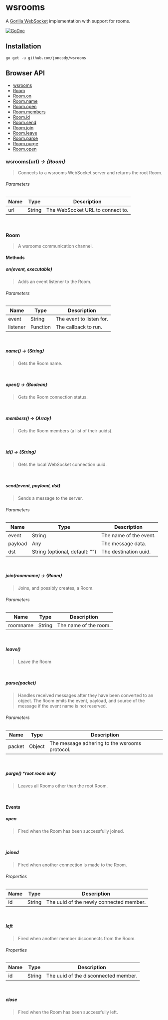 wsrooms
=======

A [Gorilla WebSocket](https://github.com/gorilla/websocket) implementation with support for rooms.

[![GoDoc](https://godoc.org/github.com/joncody/wsrooms?status.svg)](https://godoc.org/github.com/joncody/wsrooms)

## Installation
`go get -u github.com/joncody/wsrooms`

## Browser API
- [wsrooms]()
- [Room]()
- [Room.on]()
- [Room.name]()
- [Room.open]()
- [Room.members]()
- [Room.id]()
- [Room.send]()
- [Room.join]()
- [Room.leave]()
- [Room.parse]()
- [Room.purge]()
- [Room.open]()

### wsrooms(url) _-> {Room}_
> Connects to a wsrooms WebSocket server and returns the root Room.
###### Parameters
Name | Type | Description
---- | ---- | -----------
url | String | The WebSocket URL to connect to.
<br />

### Room
> A wsrooms communication channel.
#### Methods
##### on(event, executable)
> Adds an event listener to the Room.
###### Parameters
Name | Type | Description
---- | ---- | -----------
event | String | The event to listen for.
listener | Function | The callback to run.
<br />

##### name() _-> {String}_
> Gets the Room name.

<br />

##### open() _-> {Boolean}_
> Gets the Room connection status.

<br />

##### members() _-> {Array}_
> Gets the Room members (a list of their uuids).

<br />

##### id() _-> {String}_
> Gets the local WebSocket connection uuid.

<br />

##### send(event, payload, dst)
> Sends a message to the server.
###### Parameters
Name | Type | Description
---- | ---- | -----------
event | String | The name of the event.
payload | Any | The message data.
dst | String (optional, default: "") | The destination uuid.
<br />

##### join(roomname) _-> {Room}_
> Joins, and possibly creates, a Room.
###### Parameters
Name | Type | Description
---- | ---- | -----------
roomname | String | The name of the room.
<br />

##### leave()
> Leave the Room

<br />

##### parse(packet)
> Handles received messages after they have been converted to an object. The Room emits the event, payload, and source of the message if the event name is not reserved.
###### Parameters
Name | Type | Description
---- | ---- | -----------
packet | Object | The message adhering to the wsrooms protocol.
<br />

##### purge() *_root room only_
> Leaves all Rooms other than the root Room.

<br />

#### Events
##### open
> Fired when the Room has been successfully joined.

<br />

##### joined
> Fired when another connection is made to the Room.
###### Properties
Name | Type | Description
---- | ---- | -----------
id | String | The uuid of the newly connected member.
<br />

##### left
> Fired when another member disconnects from the Room.
###### Properties
Name | Type | Description
---- | ---- | -----------
id | String | The uuid of the disconnected member.
<br />

##### close
> Fired when the Room has been successfully left.

<br />
